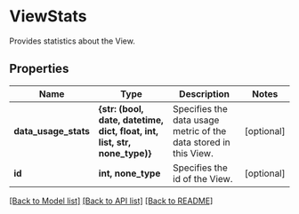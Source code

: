 # ViewStats

Provides statistics about the View.

## Properties
Name | Type | Description | Notes
------------ | ------------- | ------------- | -------------
**data_usage_stats** | **{str: (bool, date, datetime, dict, float, int, list, str, none_type)}** | Specifies the data usage metric of the data stored in this View. | [optional] 
**id** | **int, none_type** | Specifies the id of the View. | [optional] 

[[Back to Model list]](../README.md#documentation-for-models) [[Back to API list]](../README.md#documentation-for-api-endpoints) [[Back to README]](../README.md)


